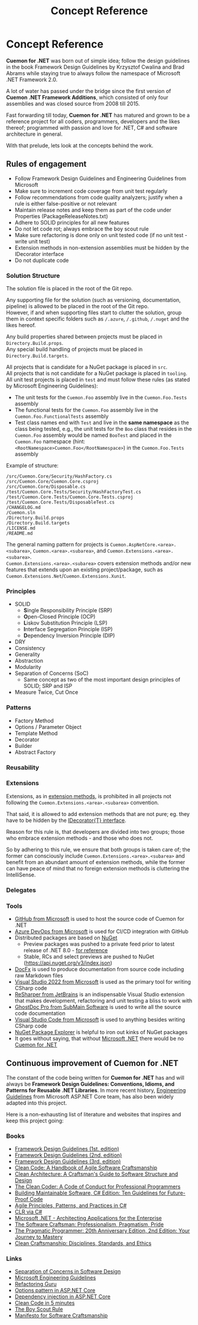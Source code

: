 ﻿---
uid: concept-md
title: Concept Reference
---
# Concept Reference

**Cuemon for .NET** was born out of simple idea; follow the design guidelines in the book Framework Design Guidelines by Krzysztof Cwalina and Brad Abrams while staying true to always follow the namespace of Microsoft .NET Framework 2.0.

A lot of water has passed under the bridge since the first version of **Cuemon .NET Framework Additions**, which consisted of only four assemblies and was closed source from 2008 till 2015.

Fast forwarding till today, **Cuemon for .NET** has matured and grown to be a reference project for all coders, programmers, developers and the likes thereof; programmed with passion and love for .NET, C# and software architecture in general.

With that prelude, lets look at the concepts behind the work.

## Rules of engagement

+ Follow Framework Design Guidelines and Engineering Guidelines from Microsoft
+ Make sure to increment code coverage from unit test regularly
+ Follow recommendations from code quality analyzers; justify when a rule is either false-positive or not relevant
+ Maintain release notes and keep them as part of the code under Properties (PackageReleaseNotes.txt)
+ Adhere to SOLID principles for all new features
+ Do not let code rot; always embrace the boy scout rule
+ Make sure refactoring is done only on unit tested code (if no unit test - write unit test)
+ Extension methods in non-extension assemblies must be hidden by the IDecorator interface
+ Do not duplicate code

### Solution Structure

The solution file is placed in the root of the Git repo.

Any supporting file for the solution (such as versioning, documentation, pipeline) is allowed to be placed in the root of the Git repo.\
However, if and when supporting files start to clutter the solution, group them in context specific folders such as `/.azure`, `/.github`, `/.nuget` and the likes hereof.

Any build properties shared between projects must be placed in `Directory.Build.props`.\
Any special build handling of projects must be placed in `Directory.Build.targets`.

All projects that is candidate for a NuGet package is placed in `src`.\
All projects that is not candidate for a NuGet package is placed in `tooling`.\
All unit test projects is placed in `test` and must follow these rules (as stated by Microsoft Engineering Guidelines):

- The unit tests for the `Cuemon.Foo` assembly live in the `Cuemon.Foo.Tests` assembly
- The functional tests for the `Cuemon.Foo` assembly live in the `Cuemon.Foo.FunctionalTests` assembly
- Test class names end with `Test` and live in the **same namespace** as the class being tested, e.g., the unit tests for the `Boo` class that resides in the `Cuemon.Foo` assembly would be named `BooTest` and placed in the `Cuemon.Foo` namespace (hint: `<RootNamespace>Cuemon.Foo</RootNamespace>`) in the `Cuemon.Foo.Tests` assembly

Example of structure:

```
/src/Cuemon.Core/Security/HashFactory.cs
/src/Cuemon.Core/Cuemon.Core.csproj
/src/Cuemon.Core/Disposable.cs
/test/Cuemon.Core.Tests/Security/HashFactoryTest.cs
/test/Cuemon.Core.Tests/Cuemon.Core.Tests.csproj
/test/Cuemon.Core.Tests/DisposableTest.cs
/CHANGELOG.md
/Cuemon.sln
/Directory.Build.props
/Directory.Build.targets
/LICENSE.md
/README.md
```

The general naming pattern for projects is `Cuemon.AspNetCore.<area>.<subarea>`, `Cuemon.<area>.<subarea>`, and `Cuemon.Extensions.<area>.<subarea>`.\
`Cuemon.Extensions.<area>.<subarea>` covers extension methods and/or new features that extends upon an existing project/package, such as `Cuemon.Extensions.Net`/`Cuemon.Extensions.Xunit`.

### Principles

+ SOLID
  + **S**ingle Responsibility Principle (SRP)
  + **O**pen-Closed Principle (OCP)
  + **L**iskov Substitution Principle (LSP)
  + **I**nterface Segregation Principle (ISP)
  + **D**ependency Inversion Principle (DIP)
+ DRY
+ Consistency
+ Generality
+ Abstraction
+ Modularity
+ Separation of Concerns (SoC)
  + Same concept as two of the most important design principles of SOLID; SRP and ISP
+ Measure Twice, Cut Once

### Patterns

+ Factory Method
+ Options / Parameter Object
+ Template Method
+ Decorator
+ Builder
+ Abstract Factory

### Reusability

### Extensions

Extensions, as in [extension methods](https://docs.microsoft.com/en-us/dotnet/csharp/programming-guide/classes-and-structs/extension-methods), is prohibited in all projects not following the `Cuemon.Extensions.<area>.<subarea>` convention.

That said, it is allowed to add extension methods that are not pure; eg. they have to be hidden by the [IDecorator{T} interface](https://github.com/gimlichael/Cuemon/blob/development/src/Cuemon.Core/IDecorator.cs).

Reason for this rule is, that developers are divided into two groups; those who embrace extension methods - and those who does not.

So by adhering to this rule, we ensure that both groups is taken care of; the former can consciously include `Cuemon.Extensions.<area>.<subarea>` and benefit from an abundant amount of extension methods, while the former can have peace of mind that no foreign extension methods is cluttering the IntelliSense.

### Delegates

### Tools

+ [GitHub from Microsoft](https://github.com/) is used to host the source code of Cuemon for .NET
+ [Azure DevOps from Microsoft](https://azure.microsoft.com/en-us/services/devops/) is used for CI/CD integration with GitHub
+ Distributed packages are based on [NuGet](https://www.nuget.org/)
  + Preview packages was pushed to a private feed prior to latest release of .NET 8.0 - [for reference](https://nuget.codebelt.net/v3/index.json)
  + Stable, RCs and select previews are pushed to NuGet (https://api.nuget.org/v3/index.json)
+ [DocFx](https://github.com/dotnet/docfx) is used to produce documentation from source code including raw Markdown files
+ [Visual Studio 2022 from Microsoft](https://visualstudio.microsoft.com/vs/) is used as the primary tool for writing CSharp code
+ [ReSharper from JetBrains](https://www.jetbrains.com/resharper/) is an indispensable Visual Studio extension that makes development, refactoring and unit testing a bliss to work with
+ [GhostDoc Pro from SubMain Software](https://submain.com/ghostdoc/) is used to write all the source code documentation
+ [Visual Studio Code from Microsoft](https://code.visualstudio.com/) is used to anything besides writing CSharp code
+ [NuGet Package Explorer](https://github.com/NuGetPackageExplorer/NuGetPackageExplorer) is helpful to iron out kinks of NuGet packages
+ It goes without saying, that without [Microsoft .NET](https://dotnet.microsoft.com/) there would be no [Cuemon for .NET](https://github.com/gimlichael/Cuemon)

## Continuous improvement of Cuemon for .NET

The constant of the code being written for **Cuemon for .NET** has and will always be **Framework Design Guidelines: Conventions, Idioms, and Patterns for Reusable .NET Libraries**. In more recent history, [Engineering Guidelines](https://github.com/dotnet/aspnetcore/wiki/Engineering-guidelines) from Microsoft ASP.NET Core team, has also been widely adapted into this project.

Here is a non-exhausting list of literature and websites that inspires and keep this project going:

### Books

+ [Framework Design Guidelines (1st. edition)](https://www.amazon.com/Framework-Design-Guidelines-Conventions-Libraries/dp/0321246756)
+ [Framework Design Guidelines (2nd. edition)](https://www.amazon.com/Framework-Design-Guidelines-Conventions-Libraries/dp/0321545613)
+ [Framework Design Guidelines (3rd. edition)](https://www.amazon.com/Framework-Design-Guidelines-Conventions-Addison-Wesley/dp/0135896460)
+ [Clean Code: A Handbook of Agile Software Craftsmanship](https://www.amazon.com/Clean-Code-Handbook-Software-Craftsmanship/dp/0132350882)
+ [Clean Architecture: A Craftsman's Guide to Software Structure and Design](https://www.amazon.com/Clean-Architecture-Craftsmans-Software-Structure/dp/0134494164)
+ [The Clean Coder: A Code of Conduct for Professional Programmers](https://www.amazon.com/Clean-Coder-Conduct-Professional-Programmers/dp/B08X7MNTCX/)
+ [Building Maintainable Software, C# Edition: Ten Guidelines for Future-Proof Code](https://www.amazon.com/Building-Maintainable-Software-Guidelines-Future-Proof-ebook/dp/B01GSRN582)
+ [Agile Principles, Patterns, and Practices in C#](https://www.amazon.com/Agile-Principles-Patterns-Practices-C/dp/0131857258)
+ [CLR via C#](https://www.amazon.com/CLR-via-C-Developer-Reference/dp/0735627045)
+ [Microsoft .NET - Architecting Applications for the Enterprise](https://www.amazon.com/Microsoft-NET-Architecting-Applications-Enterprise/dp/0735685355)
+ [The Software Craftsman: Professionalism, Pragmatism, Pride](https://www.amazon.com/Software-Craftsman-Professionalism-Pragmatism-Robert/dp/0134052501/)
+ [The Pragmatic Programmer: 20th Anniversary Edition, 2nd Edition: Your Journey to Mastery](https://www.amazon.com/Pragmatic-Programmer-Anniversary-Journey-Mastery/dp/B0833FBNHV/)
+ [Clean Craftsmanship: Disciplines, Standards, and Ethics](https://www.amazon.com/Clean-Craftsmanship-Disciplines-Standards-Ethics/dp/013691571X/)

### Links

+ [Separation of Concerns in Software Design](https://nalexn.github.io/separation-of-concerns/)
+ [Microsoft Engineering Guidelines](https://github.com/dotnet/aspnetcore/wiki/Engineering-guidelines)
+ [Refactoring Guru](https://refactoring.guru/design-patterns)
+ [Options pattern in ASP.NET Core](https://docs.microsoft.com/en-us/aspnet/core/fundamentals/configuration/options)
+ [Dependency injection in ASP.NET Core](https://docs.microsoft.com/en-us/aspnet/core/fundamentals/dependency-injection)
+ [Clean Code in 5 minutes](https://issuu.com/softhouse/docs/cleancode_5minutes_120523)
+ [The Boy Scout Rule](https://biratkirat.medium.com/step-8-the-boy-scout-rule-robert-c-martin-uncle-bob-9ac839778385)
+ [Manifesto for Software Craftsmanship](https://manifesto.softwarecraftsmanship.org/)

